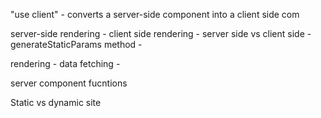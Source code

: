 "use client" - converts a server-side component into a client side com

server-side rendering -
client side rendering -
server side vs client side -
generateStaticParams method -

rendering -
data fetching -

server component fucntions

Static vs dynamic site
